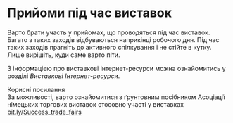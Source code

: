 # Прийоми під час виставок

Варто брати участь у прийомах, що проводяться під час виставок. Багато з таких заходів відбуваються наприкінці робочого дня. Під час таких заходів прагніть до активного спілкування і не стійте в кутку. Лише вирішіть, куди саме варто піти.

З інформацією про виставкові інтернет-ресурси можна ознайомитись у розділі *Виставкові Інтернет-ресурси*.

<div class="space">
<div class="eoz-wrap">
<span class="eoz">Корисні посилання</span>
<div class="eoz-text">
За можливості, варто ознайомитися з ґрунтовним посібником Асоціації німецьких торгових виставок стосовно участі у виставках <a href="http://bit.ly/Success_trade_fairs">bit.ly/Success_trade_fairs</a>
</div>
</div>
</div>